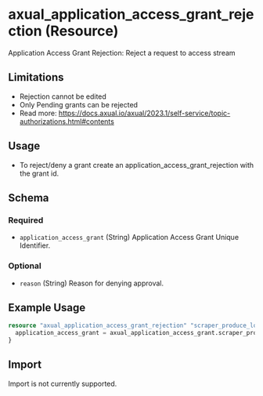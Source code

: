 # axual_application_access_grant_rejection (Resource)

Application Access Grant Rejection: Reject a request to access stream

## Limitations
- Rejection cannot be edited
- Only Pending grants can be rejected
- Read more: https://docs.axual.io/axual/2023.1/self-service/topic-authorizations.html#contents

## Usage
- To reject/deny a grant create an application_access_grant_rejection with the grant id.

<!-- schema generated by tfplugindocs -->
## Schema

### Required

- `application_access_grant` (String) Application Access Grant Unique Identifier.

### Optional

- `reason` (String) Reason for denying approval.

## Example Usage

```terraform
resource "axual_application_access_grant_rejection" "scraper_produce_logs_staging_rejection" {
  application_access_grant = axual_application_access_grant.scraper_produce_to_logs_in_staging.id
}
```

## Import

Import is not currently supported.